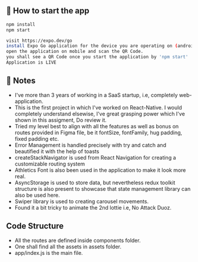 ## 🚀 How to start the app

```sh
npm install
npm start
```

```sh
visit https://expo.dev/go
install Expo Go application for the device you are operating on (android/iOS)
open the application on mobile and scan the QR Code.
you shall see a QR Code once you start the application by 'npm start'
Application is LIVE 
```

## 📝 Notes

- I've more than 3 years of working in a SaaS startup, i.e, completely web-application.
- This is the first project in which I've worked on React-Native. I would completely understand elsewise, I've great grasping power which I've shown in this assigment, Do review it.
- Tried my level best to align with all the features as well as bonus on routes provided in Figma file, be it fontSize, fontFamily, hug padding, fixed padding etc.
- Error Management is handled precisely with try and catch and beautified it with the help of toasts
- createStackNavigator is used from React Navigation for creating a customizable routing system
- Athletics Font is also been used in the application to make it look more real.
- AsyncStorage is used to store data, but nevertheless redux toolkit structure is also present to showcase that state management library can also be used here.
- Swiper library is used to creating carousel movements.
- Found it a bit tricky to animate the 2nd lottie i.e, No Attack Duoz.

## Code Structure

- All the routes are defined inside components folder.
- One shall find all the assets in assets folder.
- app/index.js is the main file.
